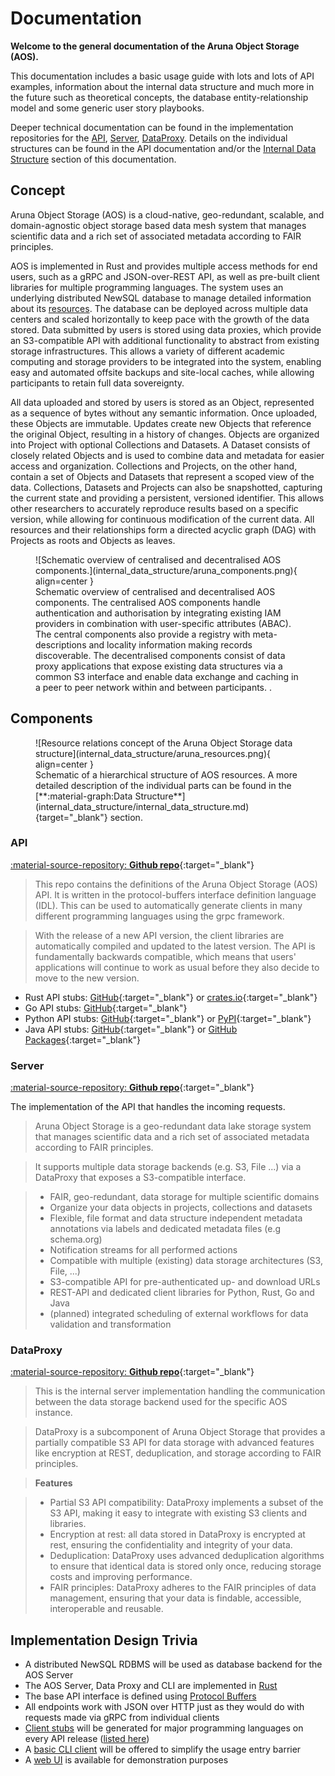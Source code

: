 # Documentation

**Welcome to the general documentation of the Aruna Object Storage (AOS).**

This documentation includes a basic usage guide with lots and lots of API examples, information about the internal data structure and much more in the future such as theoretical concepts, the database entity-relationship model and some generic user story playbooks.

Deeper technical documentation can be found in the implementation repositories for the [API](#api), [Server](#server), [DataProxy](#dataproxy).
Details on the individual structures can be found in the API documentation and/or the [Internal Data Structure](internal_data_structure/internal_data_structure.md) section of this documentation.


## Concept

Aruna Object Storage (AOS) is a cloud-native, geo-redundant, scalable, and domain-agnostic object storage based data mesh system that manages scientific data and a rich set of associated metadata according to FAIR principles. 

AOS is implemented in Rust and provides multiple access methods for end users, such as a gRPC and JSON-over-REST API, as well as pre-built client libraries for multiple programming languages. The system uses an underlying distributed NewSQL database to manage detailed information about its [resources](#aruna-resources). The database can be deployed across multiple data centers and scaled horizontally to keep pace with the growth of the data stored. Data submitted by users is stored using data proxies, which provide an S3-compatible API with additional functionality to abstract from existing storage infrastructures. This allows a variety of different academic computing and storage providers to be integrated into the system, enabling easy and automated offsite backups and site-local caches, while allowing participants to retain full data sovereignty.

All data uploaded and stored by users is stored as an Object, represented as a sequence of bytes without any semantic information. Once uploaded, these Objects are immutable. Updates create new Objects that reference the original Object, resulting in a history of changes. Objects are organized into Project with optional Collections and Datasets. A Dataset consists of closely related Objects and is used to combine data and metadata for easier access and organization. Collections and Projects, on the other hand, contain a set of Objects and Datasets that represent a scoped view of the data. Collections, Datasets and Projects can also be snapshotted, capturing the current state and providing a persistent, versioned identifier. This allows other researchers to accurately reproduce results based on a specific version, while allowing for continuous modification of the current data. All resources and their relationships form a directed acyclic graph (DAG) with Projects as roots and Objects as leaves.

<figure id="aruna-components" markdown>
  ![Schematic overview of centralised and decentralised AOS components.](internal_data_structure/aruna_components.png){ align=center }
  <figcaption>Schematic overview of centralised and decentralised AOS components. The centralised AOS components handle authentication and authorisation by integrating existing IAM providers in combination with user-specific attributes (ABAC). The central components also provide a registry with meta-descriptions and locality information making records discoverable. The decentralised components consist of data proxy applications that expose existing data structures via a common S3 interface and enable data exchange and caching in a peer to peer network within and between participants.
.</figcaption>
</figure>

## Components

<figure id="aruna-resources" markdown>
  ![Resource relations concept of the Aruna Object Storage data structure](internal_data_structure/aruna_resources.png){ align=center }
  <figcaption markdown>Schematic of a hierarchical structure of AOS resources. A more detailed description of the individual parts can be found in the [**:material-graph:Data Structure**](internal_data_structure/internal_data_structure.md){target="_blank"} section.</figcaption>
</figure>

### **API**

[:material-source-repository: **Github repo**](https://github.com/ArunaStorage/ArunaAPI){:target="_blank"}

> This repo contains the definitions of the Aruna Object Storage (AOS) API. It is written in the protocol-buffers interface definition language (IDL). This can be used to automatically generate clients in many different programming languages using the grpc framework.

> With the release of a new API version, the client libraries are automatically compiled and updated to the latest version.
> The API is fundamentally backwards compatible, which means that users' applications will continue to work as usual before they also decide to move to the new version.

* Rust API stubs: [GitHub](https://github.com/ArunaStorage/rust-api){:target="_blank"} or [crates.io](https://crates.io/crates/aruna-rust-api){:target="_blank"}
* Go API stubs: [GitHub](https://github.com/ArunaStorage/go-api){:target="_blank"}
* Python API stubs: [GitHub](https://github.com/ArunaStorage/python-api){:target="_blank"} or [PyPI](https://pypi.org/project/Aruna-Python-API){:target="_blank"}
* Java API stubs: [GitHub](https://github.com/ArunaStorage/java-api){:target="_blank"} or [GitHub Packages](https://github.com/ArunaStorage/java-api/packages/){:target="_blank"}

### **Server**

[:material-source-repository: **Github repo**](https://github.com/ArunaStorage/ArunaServer){:target="_blank"}

The implementation of the API that handles the incoming requests.

> Aruna Object Storage is a geo-redundant data lake storage system that manages scientific data and a rich set of associated metadata according to FAIR principles.

> It supports multiple data storage backends (e.g. S3, File ...) via a DataProxy that exposes a S3-compatible interface.

> * FAIR, geo-redundant, data storage for multiple scientific domains
> * Organize your data objects in projects, collections and datasets
> * Flexible, file format and data structure independent metadata annotations via labels and dedicated metadata files (e.g schema.org)
> * Notification streams for all performed actions
> * Compatible with multiple (existing) data storage architectures (S3, File, ...)
> * S3-compatible API for pre-authenticated up- and download URLs
> * REST-API and dedicated client libraries for Python, Rust, Go and Java
> * (planned) integrated scheduling of external workflows for data validation and transformation

### **DataProxy**

[:material-source-repository: **Github repo**](https://github.com/ArunaStorage/DataProxy){:target="_blank"}

> This is the internal server implementation handling the communication between the data storage backend used for the specific AOS instance.

> DataProxy is a subcomponent of Aruna Object Storage that provides a partially compatible S3 API for data storage with advanced features like encryption at REST, deduplication, and storage according to FAIR principles. 

> **Features**

> * Partial S3 API compatibility: DataProxy implements a subset of the S3 API, making it easy to integrate with existing S3 clients and libraries.
> * Encryption at rest: all data stored in DataProxy is encrypted at rest, ensuring the confidentiality and integrity of your data.
> * Deduplication: DataProxy uses advanced deduplication algorithms to ensure that identical data is stored only once, reducing storage costs and improving performance.
> * FAIR principles: DataProxy adheres to the FAIR principles of data management, ensuring that your data is findable, accessible, interoperable and reusable.


<!--
### **AOS CLI**

[**Main Aruna CLI repository**](https://github.com/ArunaStorage/ArunaCLI){:target="_blank"}

> This is a simple CLI application for the ScienceObjectsDB API. 
> Its currently work in progress and will be developed along with the API. Neither concept nor implementation are final.
-->


## Implementation Design Trivia

- A distributed NewSQL RDBMS will be used as database backend for the AOS Server
- The AOS Server, Data Proxy and CLI are implemented in [Rust](https://www.rust-lang.org/)
- The base API interface is defined using [Protocol Buffers](https://developers.google.com/protocol-buffers)
- All endpoints work with JSON over HTTP just as they would do with requests made via gRPC from individual clients
- [Client stubs](#aos-api) will be generated for major programming languages on every API release ([listed here](#aos-api))
- A [basic CLI client](https://github.com/ArunaStorage/ArunaCLI) will be offered to simplify the usage entry barrier
- A [web UI](https://aruna-storage.org) is available for demonstration purposes
